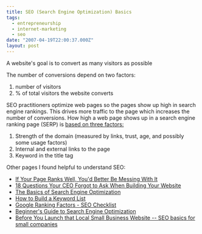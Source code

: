 ```yaml
---
title: SEO (Search Engine Optimization) Basics
tags:
  - entrepreneurship
  - internet-marketing
  - seo
date: "2007-04-19T22:00:37.000Z"
layout: post
---
```


A website's goal is to convert as many visitors as possible

The number of conversions depend on two factors:

1. number of visitors
2. % of total visitors the website converts

SEO practitioners optimize web pages so the pages show up high in search engine rankings. This drives more traffic to the page which increases the number of conversions. How high a web page shows up in a search engine ranking page (SERP) is [based on three factors:][0]

1. Strength of the domain (measured by links, trust, age, and possibly some usage factors)
2. Internal and external links to the page
3. Keyword in the title tag

Other pages I found helpful to understand SEO:

- [If Your Page Ranks Well, You'd Better Be Messing With It][1]
- [18 Questions Your CEO Forgot to Ask When Building Your Website][2]
- [The Basics of Search Engine Optimization][3]
- [How to Build a Keyword List][4]
- [Google Ranking Factors - SEO Checklist][5]
- [Beginner's Guide to Search Engine Optimization][6]
- [Before You Launch that Local Small Business Website -- SEO basics for small companies][7]

[0]: http://www.seomoz.org/blog/if-your-page-ranks-well-youd-better-be-messing-with-it "SEO ranking factors"
[1]: http://www.seomoz.org/blog/if-your-page-ranks-well-youd-better-be-messing-with-it
[2]: http://www.stuntdubl.com/2006/10/04/website-questions/
[3]: http://blog.outer-court.com/archive/2007-01-07-n13.html
[4]: http://www.bruceclay.com/ppc/keywordshowto.htm
[5]: http://www.vaughns-1-pagers.com/internet/google-ranking-factors.htm
[6]: http://www.seomoz.org/article/beginners-guide-to-search-engine-optimization
[7]: http://www.sugarrae.com/blog/before-you-launch-that-local-small-business-website/ "Permanent Link to Before You Launch that Local Small Business Website"
